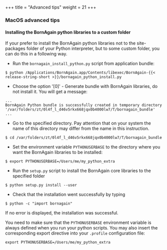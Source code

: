 +++
title = "Advanced tips"
weight = 21
+++

### MacOS advanced tips

#### Installing the BornAgain python libraries to a custom folder

If your prefer to install the BornAgain python libraries not to the site-packages folder of your Python interpreter, but to some custom folder, you can do this in a following way.

* Run the `bornagain_install_python.py` script from application bundle:

```
$ python /Applications/BornAgain.app/Contents/libexec/BornAgain-{{< release-string-short >}}/bornagain_python_install.py
```

* Choose the option '[0]' - Generate bundle with BornAgain libraries, do not install it. 
You will get a message:

```
...
BornAgain Python bundle is successfully created in temporary directory 
'/var/folders/zt/0l4f_l_d46v5rkx668jqx0b4000lw7/T/bornagain_bundle'
...
```

* Go to the specified directory. Pay attention that on your system the name of this directory may differ from the name in this instruction.

```
$ cd /var/folders/zt/0l4f_l_d46v5rkx668jqx0b4000lw7/T/bornagain_bundle
```

* Set the environment variable `PYTHONUSERBASE` to the directory where you want the BornAgain libraries to be installed:

```
$ export PYTHONUSERBASE=/Users/me/my_python_extra
```

* Run the `setup.py` script to install the BornAgain core libraries to the specified folder

```
$ python setup.py install --user
```

* Check that the installation went successfully by typing

```
$ python -c "import bornagain"
```

If no error is displayed, the installation was successful.

You need to make sure that the `PYTHONUSERBASE` environment variable is always defined when you run your python scripts. You may also insert the corresponding export directive into your `.profile` configuration file:

```
export PYTHONUSERBASE=/Users/me/my_python_extra
```
